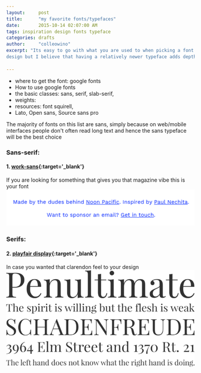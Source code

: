 ```yaml
---
layout:     post
title:      "my favorite fonts/typefaces"
date:       2015-10-14 02:07:00 AM
tags: inspiration design fonts typeface
categories: drafts
author:     "colleowino"
excerpt: "Its easy to go with what you are used to when picking a font for your next
design but I believe that having a relatively newer typeface adds depth to your design" 

---
```


- where to get the font: google fonts
- How to use google fonts
- the basic classes: sans, serif, slab-serif,
- weights:
- resources: font squirell, 
- Lato, Open sans, Source sans pro

The majority of fonts on this list are sans, simply because on web/mobile interfaces people don't often read long text and hence the sans typeface will be the best choice

### Sans-serif:

#### 1. [work-sans](http://weiweihuanghuang.github.io/Work-Sans/){:target='_blank'}
If you are looking for something that gives you that magazine vibe this is your font
![work-sans](/img/work-sans.png/ " work-sans in blue ")
	
### Serifs:

#### 2. [playfair display](http://www.fontsquirrel.com/fonts/playfair-display){:target='_blank'}
In case you wanted that clarendon feel to your design
![pinterest](/img/playfair.png)


